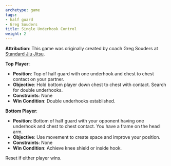 ```yaml
---
archetype: game
tags:
- half guard
- Greg Souders
title: Single Underhook Control
weight: 2
---
```

**Attribution**: This game was originally created by coach Greg Souders at [Standard Jiu Jitsu](https://standardjiujitsu.com).


**Top Player**:
  * **Position**: Top of half guard with one underhook and chest to chest contact on your partner.
  * **Objective**: Hold bottom player down chest to chest with contact. Search for double underhooks.
  * **Constraints**: None
  * **Win Condition**: Double underhooks established.

**Bottom Player**:
  * **Position**: Bottom of half guard with your opponent having one underhook and chest to chest contact. You have a frame on the head arm.
  * **Objective**: Use movement to create space and improve your position.
  * **Constraints**: None
  * **Win Condition**: Achieve knee shield or inside hook.

Reset if either player wins.
